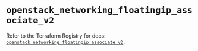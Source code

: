 # `openstack_networking_floatingip_associate_v2`

Refer to the Terraform Registry for docs: [`openstack_networking_floatingip_associate_v2`](https://registry.terraform.io/providers/terraform-provider-openstack/openstack/1.54.1/docs/resources/networking_floatingip_associate_v2).
